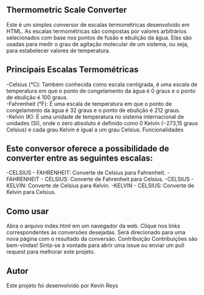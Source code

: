## Thermometric Scale Converter
Este é um simples conversor de escalas termométricas desenvolvido em HTML.
As escalas termométricas são compostas por valores arbitrários selecionados com base nos pontos de fusão e ebulição da água. Elas são usadas para medir o grau de agitação molecular de um sistema, ou seja, para estabelecer valores de temperatura.

## Principais Escalas Termométricas
-Celsius (°C): Também conhecida como escala centígrada, é uma escala de temperatura em que o ponto de congelamento da água é 0 graus e o ponto de ebulição é 100 graus.
<br>
-Fahrenheit (°F): É uma escala de temperatura em que o ponto de congelamento da água é 32 graus e o ponto de ebulição é 212 graus.
<br>
-Kelvin (K): É uma unidade de temperatura no sistema internacional de unidades (SI), onde o zero absoluto é definido como 0 Kelvin (−273,15 graus Celsius) e cada grau Kelvin é igual a um grau Celsius.
Funcionalidades

## Este conversor oferece a possibilidade de converter entre as seguintes escalas:
-CELSIUS - FAHRENHEIT: Converte de Celsius para Fahrenheit.
-FAHRENHEIT - CELSIUS: Converte de Fahrenheit para Celsius.
-CELSIUS - KELVIN: Converte de Celsius para Kelvin.
-KELVIN - CELSIUS: Converte de Kelvin para Celsius.

## Como usar
Abra o arquivo index.html em um navegador da web.
Clique nos links correspondentes às conversões desejadas.
Será direcionado para uma nova página com o resultado da conversão.
Contribuição
Contribuições são bem-vindas! Sinta-se à vontade para abrir uma issue ou enviar um pull request para melhorar este projeto.

## Autor
Este projeto foi desenvolvido por Kevin Reys
